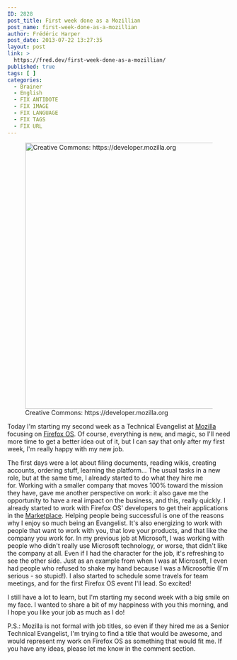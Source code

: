 ```yaml
---
ID: 2828
post_title: First week done as a Mozillian
post_name: first-week-done-as-a-mozillian
author: Frédéric Harper
post_date: 2013-07-22 13:27:35
layout: post
link: >
  https://fred.dev/first-week-done-as-a-mozillian/
published: true
tags: [ ]
categories:
  - Brainer
  - English
  - FIX ANTIDOTE
  - FIX IMAGE
  - FIX LANGUAGE
  - FIX TAGS
  - FIX URL
---
```

<figure><img alt="Creative Commons: https://developer.mozilla.org" src="http://fred.dev/wp-content/uploads/2013/07/Moz_ffx_openStandards.jpg" width="800" height="600" /><figcaption> Creative Commons: https://developer.mozilla.org</figcaption></figure>
Today I'm starting my second week as a Technical Evangelist at <a href="https://www.mozilla.org/" target="_blank" rel="noopener noreferrer">Mozilla</a> focusing on <a href="https://www.mozilla.org/en-US/firefox/os/" target="_blank" rel="noopener noreferrer">Firefox OS</a>. Of course, everything is new, and magic, so I'll need more time to get a better idea out of it, but I can say that only after my first week, I'm really happy with my new job.

The first days were a lot about filing documents, reading wikis, creating accounts, ordering stuff, learning the platform... The usual tasks in a new role, but at the same time, I already started to do what they hire me for. Working with a smaller company that moves 100% toward the mission they have, gave me another perspective on work: it also gave me the opportunity to have a real impact on the business, and this, really quickly. I already started to work with Firefox OS' developers to get their applications in the <a href="https://marketplace.firefox.com/" target="_blank" rel="noopener noreferrer">Marketplace</a>. Helping people being successful is one of the reasons why I enjoy so much being an Evangelist. It's also energizing to work with people that want to work with you, that love your products, and that like the company you work for. In my previous job at Microsoft, I was working with people who didn't really use Microsoft technology, or worse, that didn't like the company at all. Even if I had the character for the job, it's refreshing to see the other side. Just as an example from when I was at Microsoft, I even had people who refused to shake my hand because I was a Microsoftie (I'm serious - so stupid!). I also started to schedule some travels for team meetings, and for the first Firefox OS event I'll lead. So excited!

I still have a lot to learn, but I'm starting my second week with a big smile on my face. I wanted to share a bit of my happiness with you this morning, and I hope you like your job as much as I do!

P.S.: Mozilla is not formal with job titles, so even if they hired me as a Senior Technical Evangelist, I'm trying to find a title that would be awesome, and would represent my work on Firefox OS as something that would fit me. If you have any ideas, please let me know in the comment section.